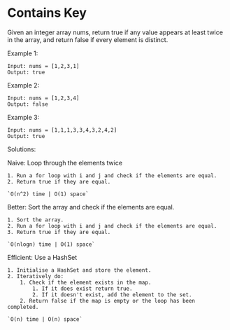 # Contains Key

Given an integer array nums, return true if any value appears at least twice in the array, and return false if every element is distinct.

Example 1:

    Input: nums = [1,2,3,1]
    Output: true

Example 2:

    Input: nums = [1,2,3,4]
    Output: false

Example 3:

    Input: nums = [1,1,1,3,3,4,3,2,4,2]
    Output: true

Solutions:

Naive: Loop through the elements twice

    1. Run a for loop with i and j and check if the elements are equal.
    2. Return true if they are equal.

    `O(n^2) time | O(1) space`

Better: Sort the array and check if the elements are equal.

    1. Sort the array.
    2. Run a for loop with i and j and check if the elements are equal.
    3. Return true if they are equal.

    `O(nlogn) time | O(1) space`

Efficient: Use a HashSet

    1. Initialise a HashSet and store the element.
    2. Iteratively do:
        1. Check if the element exists in the map.
            1. If it does exist return true.
            2. If it doesn't exist, add the element to the set.
        2. Return false if the map is empty or the loop has been completed.

    `O(n) time | O(n) space`
